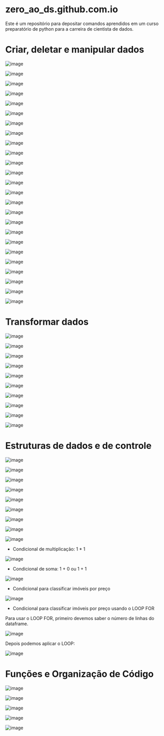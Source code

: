# zero_ao_ds.github.com.io
Este é um repositório para depositar comandos aprendidos em um curso preparatório de python para a carreira de cientista de dados.

# Criar, deletar e manipular dados

![image](https://user-images.githubusercontent.com/81119854/129808515-7475282d-4958-44a3-bffb-4e3451619161.png)

![image](https://user-images.githubusercontent.com/81119854/129808534-fb83255b-da68-48c5-aeed-64a75c9efad0.png)

![image](https://user-images.githubusercontent.com/81119854/129808593-d523cfcc-3c65-4547-97aa-7bba12eb4da6.png)

![image](https://user-images.githubusercontent.com/81119854/129808621-9ddbb83d-fc6c-4c60-975b-65a1f59eb68e.png)

![image](https://user-images.githubusercontent.com/81119854/129808663-90baeccc-9906-455f-ba8c-1614bd3f3e7e.png)

![image](https://user-images.githubusercontent.com/81119854/129808712-8b61c1b3-f5a4-462f-97d2-563ff648ce2d.png)

![image](https://user-images.githubusercontent.com/81119854/129808735-bdf61bbf-bda3-41f2-a423-7d3c9ee0c1f2.png)

![image](https://user-images.githubusercontent.com/81119854/129808860-998a5a51-8c6d-44a3-9ea7-4a93cf6a31b9.png)

![image](https://user-images.githubusercontent.com/81119854/129808901-88c95eb7-47fa-4776-9359-d024e18258bd.png)

![image](https://user-images.githubusercontent.com/81119854/129808934-6a8a1da8-271e-42a4-8b7e-343a7f20d71a.png)

![image](https://user-images.githubusercontent.com/81119854/129808964-6fb64436-0d5a-484c-a60b-1168d42205e9.png)

![image](https://user-images.githubusercontent.com/81119854/129809000-6dff5480-1dd3-44ea-8dd4-834f18b544ea.png)

![image](https://user-images.githubusercontent.com/81119854/129809069-d4d2f53c-fc93-4527-a0b7-1e92c98a986a.png)

![image](https://user-images.githubusercontent.com/81119854/129809116-a939aa4c-f9d1-4daf-93bf-90d1fbf6f3b3.png)

![image](https://user-images.githubusercontent.com/81119854/129809209-e08738e3-b17b-4b8a-af61-28a3003fafb5.png)

![image](https://user-images.githubusercontent.com/81119854/129809240-e621532b-84ca-41bd-8da7-38034f955b40.png)

![image](https://user-images.githubusercontent.com/81119854/129809320-6707b844-fdae-4983-a38e-01135f932abf.png)

![image](https://user-images.githubusercontent.com/81119854/129809354-2c60a226-31a7-4739-8272-de6dae1c36ec.png)

![image](https://user-images.githubusercontent.com/81119854/129809403-713420c2-ae1e-4b12-b162-ea8279cda345.png)

![image](https://user-images.githubusercontent.com/81119854/129809436-337a5264-d325-415e-a1ff-9efb27375905.png)

![image](https://user-images.githubusercontent.com/81119854/129809474-07760118-8d71-4a1f-86f6-d1e227f11964.png)

![image](https://user-images.githubusercontent.com/81119854/129809584-002b9da6-e191-4969-bc0b-cc8c1c267749.png)

![image](https://user-images.githubusercontent.com/81119854/129809621-cb06b8e6-84b1-4f9f-acea-7b754c72a62e.png)

![image](https://user-images.githubusercontent.com/81119854/129809674-b81d0c9b-e1ec-4e43-b329-0f431237fa54.png)

![image](https://user-images.githubusercontent.com/81119854/129809735-5c93ed12-bacd-4538-9acf-506f0472187c.png)

# Transformar dados

![image](https://user-images.githubusercontent.com/81119854/130325392-2eff8ac3-af83-42dc-a3b8-e9b3f059735e.png)

![image](https://user-images.githubusercontent.com/81119854/130325417-ccb09ff7-98e0-4d32-8403-beabad03fa2e.png)

![image](https://user-images.githubusercontent.com/81119854/130325438-a80fe39e-bc95-40c4-9d83-630df3c21b1f.png)

![image](https://user-images.githubusercontent.com/81119854/130325451-550c789e-3e6b-4a33-9f35-4e6c8b0ba3c3.png)

![image](https://user-images.githubusercontent.com/81119854/130325463-e35c21d8-1e9a-4995-a3c7-26498239dc95.png)

![image](https://user-images.githubusercontent.com/81119854/130326627-c9a0b57b-63e3-436c-a433-827608f8257d.png)

![image](https://user-images.githubusercontent.com/81119854/130326658-1bbbe3b2-aa9d-4ebb-87b6-44fb623ef372.png)

![image](https://user-images.githubusercontent.com/81119854/130326713-f3332938-3511-4ae9-8685-22c27673187a.png)

![image](https://user-images.githubusercontent.com/81119854/130326794-0c8e3487-5bd8-489f-876b-b755a7f25205.png)

![image](https://user-images.githubusercontent.com/81119854/130326814-d304aec0-6cbb-469d-a53d-e228facd76a1.png)

# Estruturas de dados e de controle

![image](https://user-images.githubusercontent.com/81119854/130847347-c8d99902-2f68-4e50-8d73-6bd4640d2f24.png)

![image](https://user-images.githubusercontent.com/81119854/130847442-158b210c-8b80-46e3-8544-82ab9228f37b.png)

![image](https://user-images.githubusercontent.com/81119854/130847514-accb314b-0648-4255-8be0-ff8f76313a26.png)

![image](https://user-images.githubusercontent.com/81119854/130848124-1df15096-e5ff-47d0-b702-f92c4ee6c774.png)

![image](https://user-images.githubusercontent.com/81119854/130848344-03eb6e59-b4c1-4e5f-a893-cb5d2d2a64e8.png)

![image](https://user-images.githubusercontent.com/81119854/130848738-7c9c85b1-80c6-4878-8d37-c850332a7ef5.png)

![image](https://user-images.githubusercontent.com/81119854/130848908-51513ee6-5454-4749-8e2a-d8dbe014d2b1.png)

![image](https://user-images.githubusercontent.com/81119854/130868137-420a0201-5eed-4465-aad0-0848b5fcc1bf.png)

![image](https://user-images.githubusercontent.com/81119854/130868178-9c5a830f-2e1e-4198-b86b-af997b514d7c.png)

- Condicional de multiplicação: 1 * 1

![image](https://user-images.githubusercontent.com/81119854/130868632-b3453d69-6925-46ef-96df-1efe7e44a625.png)

- Condicional de soma: 1 + 0 ou 1 + 1 

![image](https://user-images.githubusercontent.com/81119854/130869859-f48904d9-2aaa-460a-a699-b3235e892560.png)

- Condicional para classificar imóveis por preço

![image](https://user-images.githubusercontent.com/81119854/130876269-349f20bc-c740-4e56-ab96-50b52dc82b06.png)

- Condicional para classificar imóveis por preço usando o LOOP FOR

Para usar o LOOP FOR, primeiro devemos saber o número de linhas do dataframe.

![image](https://user-images.githubusercontent.com/81119854/130876364-0b8c2fcc-a2e0-4043-9717-1c097510bbf7.png)

Depois podemos aplicar o LOOP:

![image](https://user-images.githubusercontent.com/81119854/130876418-1bf6f39b-4574-4be8-a39e-7f93d9546a19.png)

# Funções e Organização de Código

![image](https://user-images.githubusercontent.com/81119854/131722069-0c8a26da-21e0-4993-84a7-6dc33ddaee18.png)

![image](https://user-images.githubusercontent.com/81119854/131722131-f8ee3af8-8786-469d-968f-d079a2cbbaf9.png)

![image](https://user-images.githubusercontent.com/81119854/131722200-aaa7d802-97fe-4eaa-b481-b7f5ae72ca97.png)

![image](https://user-images.githubusercontent.com/81119854/131722254-7665e914-97c5-4f4e-8202-251ac7e7ccf4.png)

![image](https://user-images.githubusercontent.com/81119854/131722302-116252d9-9a10-497d-bb1b-f0664c1676da.png)
